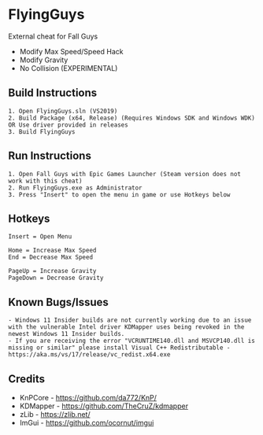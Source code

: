 # FlyingGuys
External cheat for Fall Guys
- Modify Max Speed/Speed Hack
- Modify Gravity
- No Collision (EXPERIMENTAL)

## Build Instructions
```
1. Open FlyingGuys.sln (VS2019)
2. Build Package (x64, Release) (Requires Windows SDK and Windows WDK) OR Use driver provided in releases
3. Build FlyingGuys 
```

## Run Instructions
```
1. Open Fall Guys with Epic Games Launcher (Steam version does not work with this cheat)
2. Run FlyingGuys.exe as Administrator
3. Press "Insert" to open the menu in game or use Hotkeys below
```

## Hotkeys
```
Insert = Open Menu

Home = Increase Max Speed
End = Decrease Max Speed

PageUp = Increase Gravity
PageDown = Decrease Gravity
```

## Known Bugs/Issues
```
- Windows 11 Insider builds are not currently working due to an issue with the vulnerable Intel driver KDMapper uses being revoked in the newest Windows 11 Insider builds.
- If you are receiving the error "VCRUNTIME140.dll and MSVCP140.dll is missing or similar" please install Visual C++ Redistributable - https://aka.ms/vs/17/release/vc_redist.x64.exe
```

## Credits
- KnPCore - https://github.com/da772/KnP/
- KDMapper - https://github.com/TheCruZ/kdmapper
- zLib - https://zlib.net/
- ImGui - https://github.com/ocornut/imgui
